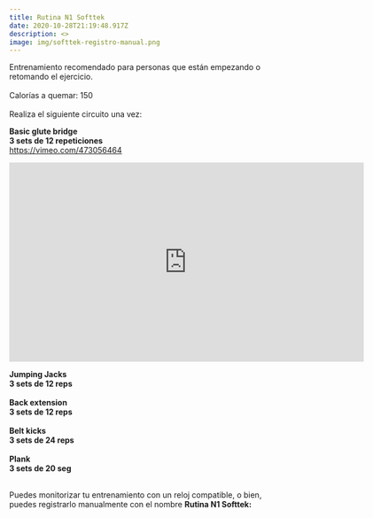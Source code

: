```yaml
---
title: Rutina N1 Softtek
date: 2020-10-28T21:19:48.917Z
description: <>
image: img/softtek-registro-manual.png
---
```

Entrenamiento recomendado para personas que están empezando o retomando el ejercicio. \
\
Calorías a quemar: 150\
\
Realiza el siguiente circuito una vez:

**Basic glute bridge**\
**3 sets de 12 repeticiones**\
https://vimeo.com/473056464

<iframe src="https://player.vimeo.com/video/473056464" width="640" height="360" frameborder="0" allow="autoplay; fullscreen" allowfullscreen></iframe>

**Jumping Jacks**\
**3 sets de 12 reps**\
\
**Back extension**\
**3 sets de 12 reps**\
\
**Belt kicks**\
**3 sets de 24 reps**\
\
**Plank**\
**3 sets de 20 seg**

\
Puedes monitorizar tu entrenamiento con un reloj compatible, o bien, puedes registrarlo manualmente con el nombre **Rutina N1 Softtek:**